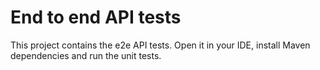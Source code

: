 # End to end API tests

This project contains the e2e API tests. Open it in your IDE, install Maven dependencies and run the unit tests.